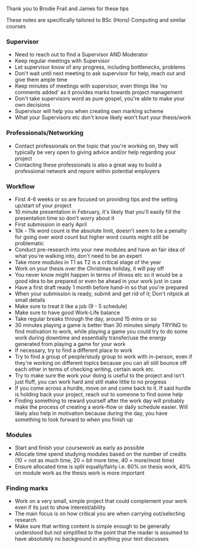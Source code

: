 Thank you to Brodie Frail and James for these tips  

These notes are specifically tailored to BSc (Hons) Computing and similar courses

### Supervisor
+ Need to reach out to find a Supervisor AND Moderator
+ Keep regular meetings with Supervisor
+ Let supervisor know of any progress, including bottlenecks, problems
+ Don't wait until next meeting to ask supervisor for help, reach out and give them ample time
+ Keep minutes of meetings with supervisor, even things like 'no comments added' as it provides marks towards 
project management
+ Don't take supervisors word as pure gospel, you're able to make your own decisions
+ Supervisor will help you when creating own marking scheme
+ What your Supervisors etc don't know likely won't hurt your thesis/work

### Professionals/Networking
+ Contact professionals on the topic that you're working on, they will typically be very open to giving advice and/or help regarding your project
+ Contacting these professionals is also a great way to build a professional network and repore within potential employers

### Workflow
+ First 4-6 weeks or so are focused on providing tips and the setting up/start of your project
+ 10 minute presentation in February, it's likely that you'll easily fill the presentation time so don't worry about it
+ First submission in early April
+ 10k - 11k word count is the absolute limit, doesn't seem to be a penalty for going over word count but higher word counts might still be problematic
+ Conduct pre-research into your new modules and have an fair idea of what you're walking into, don't need to be an expert
+ Take more modules in T1 as T2 is a critical stage of the year
+ Work on your thesis over the Christmas holiday, it will pay off
+ You never know might happen in terms of illness etc so it would be a good idea to be prepared or even be ahead in your work just in case
+ Have a first draft ready 1 month before hand-in so that you're prepared
+ When your submission is ready, submit and get rid of it; Don't nitpick at small details
+ Make sure to treat it like a job (9 - 5 schedule)
+ Make sure to have good Work-Life balance
+ Take regular breaks through the day, around 15 mins or so
+ 30 minutes playing a game is better than 30 minutes simply TRYING to find motivation to work, while playing a game you could try to do some work during
downtime and essentially transfer/use the energy generated from playing a game for your work
+ If necessary, try to find a different place to work
+ Try to find a group of people/study group to work with in-person, even if they're working on different topics because you can all still bounce off each other in 
terms of checking writing, certain work etc. 
+ Try to make sure the work your doing is useful to the project and isn't just fluff, you can work hard and still make little to no progress
+ If you come across a hurdle, move on and come back to it. If said hurdle is holding back your project, reach out to someone to find some help
+ Finding something to reward yourself after the work day will probably make the process of creating a work-flow or daily schedule easier. Will likely also help
in motivation because during the day, you have something to look forward to when you finish up

### Modules
+ Start and finish your coursework as early as possible
+ Allocate time spend studying modules based on the number of credits (10 = not as much time, 20 = bit more time, 40 = more/most time)
+ Ensure allocated time is split equally/fairly i.e. 60% on thesis work, 40% on module work as the thesis work is more important

### Finding marks
+ Work on a very small, simple project that could complement your work even if its just to show interest/ability
+ The main focus is on how critical you are when carrying out/selecting research
+ Make sure that writing content is simple enough to be generally understood but not simplified to the point that the reader is assumed to have absolutely no 
background in anything your text discusses





